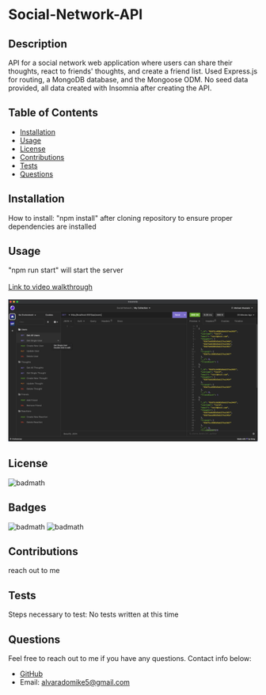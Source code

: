 # Social-Network-API

## Description

API for a social network web application where users can share their thoughts, react to friends' thoughts, and create a friend list. Used Express.js for routing, a MongoDB database, and the Mongoose ODM. No seed data provided, all data created with Insomnia after creating the API.

## Table of Contents

- [Installation](#installation)
- [Usage](#Usage)
- [License](#License)
- [Contributions](#Contributions)
- [Tests](#Tests)
- [Questions](#Questions)

## Installation

How to install:
"npm install" after cloning repository to ensure proper dependencies are installed

## Usage

"npm run start" will start the server
<br />
<br />
[Link to video walkthrough](https://watch.screencastify.com/v/M70gooyHrW7S0dk6Sb7s)
<br />
<br />
![Screenshot](./assets/Social%20Network%20Screenshot.png)

## License

![badmath](https://img.shields.io/github/license/Michael-Alvarado/Social-Network-API?style=for-the-badge)

## Badges

![badmath](https://img.shields.io/github/repo-size/Michael-Alvarado/Social-Network-API?style=for-the-badge)
![badmath](https://img.shields.io/github/languages/count/Michael-Alvarado/Social-Network-API?style=for-the-badge)

## Contributions

reach out to me

## Tests

Steps necessary to test:
No tests written at this time

## Questions

Feel free to reach out to me if you have any questions. Contact info below:

- [GitHub](https:://github.com/Michael-Alvarado)
- Email: alvaradomike5@gmail.com
